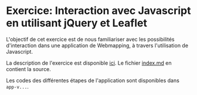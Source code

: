 # Exercice: Interaction avec Javascript en utilisant jQuery et Leaflet

L'objectif de cet exercice est de nous familiariser avec les possibilités d'interaction dans une application de Webmapping, à travers l'utilisation de Javascript.

La description de l'exercice est disponible [ici](https://cdn.rawgit.com/christiankaiser/geovis2/67b8fefb2a0c05a9c9f08e9195c54a7408c4e277/exercices/js-map-interaction-with-jquery/index.html). Le fichier [index.md](index.md) en contient la source.

Les codes des différentes étapes de l'application sont disponibles dans `app-v...`.